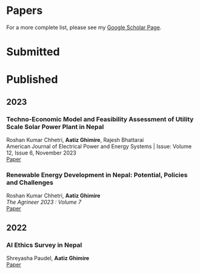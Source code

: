 # Papers
For a more complete list, please see my [Google Scholar Page](https://scholar.google.com/citations?view_op=list_works&hl=en&hl=en&user=ooQzSTcAAAAJ).


# Submitted

# Published
## 2023
### Techno-Economic Model and Feasibility Assessment of Utility Scale Solar Power Plant in Nepal
Roshan Kumar Chhetri, **Aatiz Ghimire**, Rajesh Bhattarai <br>
 American Journal of Electrical Power and Energy Systems | Issue: Volume 12, Issue 6, November 2023 <br>
[Paper](https://www.sciencepublishinggroup.com/journal/165/archive/1651206)
### Renewable Energy Development in Nepal: Potential, Policies and Challenges
Roshan Kumar Chhetri, **Aatiz Ghimire** <br>
*The Agrineer 2023 : Volume 7* <br>
[Paper](https://www.researchgate.net/publication/372029894_Renewable_Energy_Development_in_Nepal_Potential_Policies_and_Challenges)
## 2022
### AI Ethics Survey in Nepal
Shreyasha Paudel, **Aatiz Ghimire** <br>
[Paper](https://www.naamii.org.np/wp-content/uploads/2021/11/AI-Ethics-Survey-Report.pdf)
